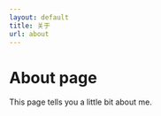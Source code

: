 ```yaml
---
layout: default
title: 关于
url: about
---
```

# About page

This page tells you a little bit about me.